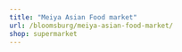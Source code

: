 ```yaml
---
title: "Meiya Asian Food market"
url: /bloomsburg/meiya-asian-food-market/
shop: supermarket
---
```

